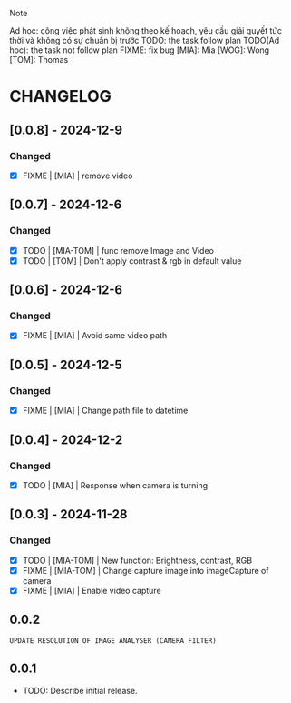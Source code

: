 
> [!Note]
> Ad hoc: công việc phát sinh không theo kế hoạch, yêu cầu giải quyết tức thời và không có sự chuẩn bị trước
> TODO: the task follow plan
> TODO(Ad hoc): the task not follow plan
> FIXME: fix bug
> [MIA]: Mia
> [WOG]: Wong
> [TOM]: Thomas



# CHANGELOG

## [0.0.8] - 2024-12-9
### Changed
- [X] FIXME | [MIA] | remove video 


## [0.0.7] - 2024-12-6
### Changed
- [X] TODO | [MIA-TOM] | func remove Image and Video
- [X] TODO | [TOM] | Don't apply contrast & rgb in default value

## [0.0.6] - 2024-12-6
### Changed
- [X] FIXME | [MIA] | Avoid same video path

## [0.0.5] - 2024-12-5
### Changed
- [X] FIXME | [MIA] | Change path file to datetime


## [0.0.4] - 2024-12-2
### Changed
- [X] TODO | [MIA] | Response when camera is turning


## [0.0.3] - 2024-11-28
### Changed
- [X] TODO | [MIA-TOM] | New function: Brightness, contrast, RGB
- [X] FIXME | [MIA-TOM] | Change capture image into imageCapture of camera
- [X] FIXME | [MIA] | Enable video capture

## 0.0.2
    UPDATE RESOLUTION OF IMAGE ANALYSER (CAMERA FILTER)
## 0.0.1


* TODO: Describe initial release.
